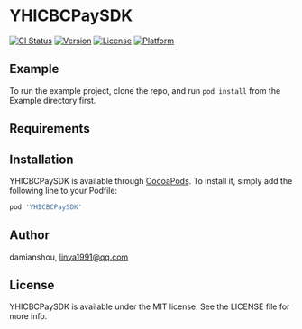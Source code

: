 # YHICBCPaySDK

[![CI Status](https://img.shields.io/travis/damianshou/YHICBCPaySDK.svg?style=flat)](https://travis-ci.org/damianshou/YHICBCPaySDK)
[![Version](https://img.shields.io/cocoapods/v/YHICBCPaySDK.svg?style=flat)](https://cocoapods.org/pods/YHICBCPaySDK)
[![License](https://img.shields.io/cocoapods/l/YHICBCPaySDK.svg?style=flat)](https://cocoapods.org/pods/YHICBCPaySDK)
[![Platform](https://img.shields.io/cocoapods/p/YHICBCPaySDK.svg?style=flat)](https://cocoapods.org/pods/YHICBCPaySDK)

## Example

To run the example project, clone the repo, and run `pod install` from the Example directory first.

## Requirements

## Installation

YHICBCPaySDK is available through [CocoaPods](https://cocoapods.org). To install
it, simply add the following line to your Podfile:

```ruby
pod 'YHICBCPaySDK'
```

## Author

damianshou, linya1991@qq.com

## License

YHICBCPaySDK is available under the MIT license. See the LICENSE file for more info.
